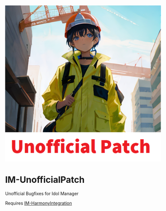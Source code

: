 <p align="center">
  <img src="mod%20assets/thumb.png?raw=true" />
</p>

# IM-UnofficialPatch
Unofficial Bugfixes for Idol Manager

Requires [IM-HarmonyIntegration](https://github.com/ui3TD/IM-HarmonyIntegration)
